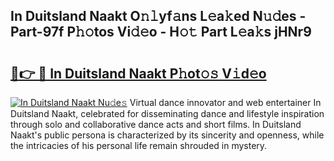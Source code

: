 ## In Duitsland Naakt O𝚗𝚕yf𝚊ns L𝚎a𝚔ed N𝚞𝚍es - Part-97f P𝚑𝚘tos Vi𝚍𝚎o - H𝚘𝚝 Part L𝚎a𝚔s jHNr9

# <h2><a href="http://kf8f4z2.oniu.top/?m=In+Duitsland+Naakt">🔗👉 🔴 In Duitsland Naakt P𝚑ot𝚘𝚜 V𝚒d𝚎o</a></h2>

[![In Duitsland Naakt Nu𝚍e𝚜](https://i.imgur.com/0qMVB7G.gif)](http://kf8f4z2.oniu.top/?m=In+Duitsland+Naakt)
Virtual dance innovator and web entertainer In Duitsland Naakt, celebrated for disseminating dance and lifestyle inspiration through solo and collaborative dance acts and short films. In Duitsland Naakt's public persona is characterized by its sincerity and openness, while the intricacies of his personal life remain shrouded in mystery.  
